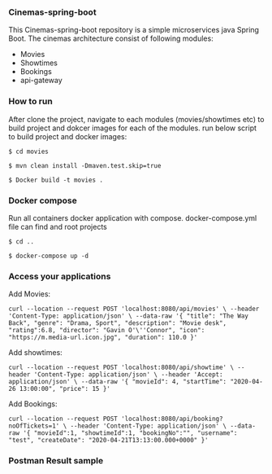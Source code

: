 ### Cinemas-spring-boot

This Cinemas-spring-boot repository is a simple microservices java Spring Boot. The cinemas architecture consist of following modules:
* Movies
* Showtimes
* Bookings
* api-gateway

### How to run

After clone the project, navigate to each modules (movies/showtimes etc) to build project and dokcer images for each of the modules. run below script to build project and docker images:

`$ cd movies`

`$ mvn clean install -Dmaven.test.skip=true`

`$ Docker build -t movies .`

### Docker compose

Run all containers docker application with compose. docker-compose.yml file can find and root projects

`$ cd ..`

`$ docker-compose up -d`

### Access your applications

Add Movies:

`curl --location --request POST 'localhost:8080/api/movies' \
--header 'Content-Type: application/json' \
--data-raw '{
	"title": "The Way Back",
	"genre": "Drama, Sport",
	"description": "Movie desk",
	"rating":6.8,
	"director": "Gavin O'\''Connor",
	"icon": "https://m.media-url.icon.jpg",
    "duration": 110.0
}'`

Add showtimes:

`curl --location --request POST 'localhost:8080/api/showtime' \
--header 'Content-Type: application/json' \
--header 'Accept: application/json' \
--data-raw '{
    "movieId": 4,
    "startTime": "2020-04-26 13:00:00",
    "price": 15
}'`

Add Bookings:

`curl --location --request POST 'localhost:8080/api/booking?noOfTickets=1' \
--header 'Content-Type: application/json' \
--data-raw '{
	"movieId":1,
	"showtimeId":1,
	"bookingNo":"",
	"username": "test",
    "createDate": "2020-04-21T13:13:00.000+0000"
}'`

### Postman Result sample

